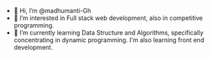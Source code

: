 - 👋 Hi, I’m @madhumanti-Gh
- 👀 I’m interested in Full stack web development, also in competitive programming.
- 🌱 I’m currently learning Data Structure and Algorithms, specifically concentrating in dynamic programming. I'm also learning front end development.

<!---
madhumanti-Gh/madhumanti-Gh is a ✨ special ✨ repository because its `README.md` (this file) appears on your GitHub profile.
You can click the Preview link to take a look at your changes.
--->
